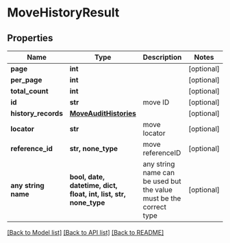 # MoveHistoryResult


## Properties
Name | Type | Description | Notes
------------ | ------------- | ------------- | -------------
**page** | **int** |  | [optional] 
**per_page** | **int** |  | [optional] 
**total_count** | **int** |  | [optional] 
**id** | **str** | move ID | [optional] 
**history_records** | [**MoveAuditHistories**](MoveAuditHistories.md) |  | [optional] 
**locator** | **str** | move locator | [optional] 
**reference_id** | **str, none_type** | move referenceID | [optional] 
**any string name** | **bool, date, datetime, dict, float, int, list, str, none_type** | any string name can be used but the value must be the correct type | [optional]

[[Back to Model list]](../README.md#documentation-for-models) [[Back to API list]](../README.md#documentation-for-api-endpoints) [[Back to README]](../README.md)


